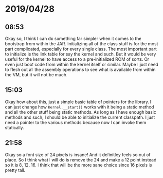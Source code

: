 # 2019/04/28

## 08:53

Okay so, I think I can do something far simpler when it comes to the bootstrap
from within the JAR. Initializing all of the class stuff is for the most part
complicated, especially for every single class. The most important part to
initialize is the link table for say the kernel and such. But it would be very
useful for the kernel to have access to a pre-initialized ROM of sorts. Or
even just boot code from within the kernel itself or similar. Maybe I just
need to flesh out all the assembly operations to see what is available from
within the VM, but it will not be much.

## 15:03

Okay how about this, just a simple basic table of pointers for the library. I
can just change how `Kernel.__start()` works with it being a static method and
all the other stuff being static methods. As long as I have enough basic
methods and such, I should be able to initialize the current classpath. I just
need a pointer to the various methods because now I can invoke them
statically.

## 21:58

Okay so a font size of 24 pixels is insane! And it definitley feels so out of
place. So I think what I will do is remove the 24 and make a 12 point instead
so it is 8, 12, 16. I think that will be the more sane choice since 16 pixels
is pretty tall.
